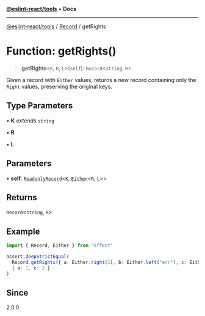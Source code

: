 [**@eslint-react/tools**](../../../README.md) • **Docs**

***

[@eslint-react/tools](../../../README.md) / [Record](../README.md) / getRights

# Function: getRights()

> **getRights**\<`K`, `R`, `L`\>(`self`): `Record`\<`string`, `R`\>

Given a record with `Either` values, returns a new record containing only the `Right` values, preserving the original keys.

## Type Parameters

• **K** *extends* `string`

• **R**

• **L**

## Parameters

• **self**: [`ReadonlyRecord`](../type-aliases/ReadonlyRecord.md)\<`K`, [`Either`](../../E/type-aliases/Either.md)\<`R`, `L`\>\>

## Returns

`Record`\<`string`, `R`\>

## Example

```ts
import { Record, Either } from "effect"

assert.deepStrictEqual(
  Record.getRights({ a: Either.right(1), b: Either.left("err"), c: Either.right(2) }),
  { a: 1, c: 2 }
)
```

## Since

2.0.0
